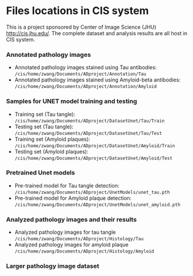 # Files locations in CIS system

This is a project sponsored by Center of Image Science (JHU) http://cis.jhu.edu/. The complete dataset and analysis results are all host in CIS system.

### Annotated pathology images

* Annotated pathology images stained using Tau antibodies: `/cis/home/zwang/Documents/ADproject/Annotation/Tau`
* Annotated pathology images stained using Amyloid-beta antibodies: `/cis/home/zwang/Documents/ADproject/Annotation/Amyloid`

### Samples for UNET model training and testing

* Training set (Tau tangle): `/cis/home/zwang/Documents/ADproject/DatasetUnet/Tau/Train`
* Testing set (Tau tangle): `/cis/home/zwang/Documents/ADproject/DatasetUnet/Tau/Test`
* Training set (Amyloid plaques): `/cis/home/zwang/Documents/ADproject/DatasetUnet/Amyloid/Train`
* Testing set (Amyloid plaques): `/cis/home/zwang/Documents/ADproject/DatasetUnet/Amyloid/Test`

### Pretrained Unet models

* Pre-trained model for Tau tangle detection: `/cis/home/zwang/Documents/ADproject/UnetModels/unet_tau.pth`
* Pre-trained model for Amyloid plaque detection: `/cis/home/zwang/Documents/ADproject/UnetModels/unet_amyloid.pth`

### Analyzed pathology images and their results

* Analyzed pathology images for tau tangle  `/cis/home/zwang/Documents/ADproject/Histology/Tau`
* Analyzed pathology images for amyloid plaque  `/cis/home/zwang/Documents/ADproject/Histology/Amyloid`

### Larger pathology image dataset
